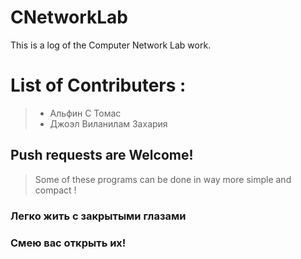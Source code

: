# CNetworkLab
This is a log of the Computer Network Lab work.

# List of Contributers :
> * Альфин С Томас
> * Джоэл Виланилам Захария

## Push requests are Welcome! 
> Some of these programs can be done in way more simple and compact !

### Легко жить с закрытыми глазами
### Смею вас открыть их!